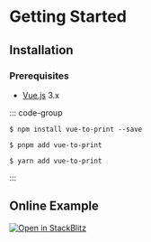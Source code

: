 # Getting Started

## Installation

### Prerequisites

- [Vue.js](https://vuejs.org/) 3.x

::: code-group

```shell [npm]
$ npm install vue-to-print --save
```

```shell [pnpm]
$ pnpm add vue-to-print
```

```shell [yarn]
$ yarn add vue-to-print
```

:::

## Online Example

<a href="https://stackblitz.com/edit/vitejs-vite-32bxkk?file=src%2Fcomponents%2FComponentToPrint.vue">
  <img
    alt="Open in StackBlitz"
    src="https://developer.stackblitz.com/img/open_in_stackblitz.svg"
  />
</a>